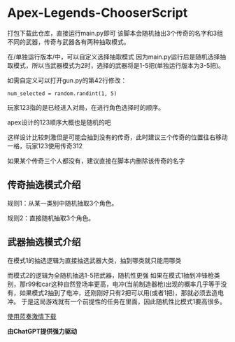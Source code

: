 # Apex-Legends-ChooserScript
打包下载此仓库，直接运行main.py即可
该脚本会随机抽出3个传奇的名字和3组不同的武器，传奇与武器各有两种抽取模式。

在/单独运行版本/中，可以自定义选择抽取模式
因为main.py运行后是随机选择抽取模式，所以当武器模式为2时，选择的武器将是1-5把(单独运行版本为3-5把)。

如需自定义可以打开gun.py的第42行修改：

``num_selected = random.randint(1, 5)``

玩家123指的是已经进入对局，在进行角色选择时的顺序。

apex设计的123顺序大概也是随机的吧

这样设计比较刺激但是可能会抽到没有的传奇，此时建议三个传奇的位置往右移动一格，玩家123使用传奇312

如果某个传奇三个人都没有，建议直接在脚本内删除该传奇的名字

## 传奇抽选模式介绍
规则1：从某一类别中随机抽取3个角色。

规则2：直接随机抽取3个角色。

## 武器抽选模式介绍
在模式1的抽选逻辑为直接抽选武器大类，抽到哪类就只能用哪类

而模式2的逻辑为全随机抽选1-5把武器，随机性更强
如果在模式1抽到冲锋枪类别，那r99和car这种自然登场率更高，电冲(当前制造器枪)出现的概率几乎等于没有，如果模式2抽到了电冲，还刚刚好只有2把可以用(或者1把)，那就必须去造电冲。
于是这局游戏就有一个前提性的任务在里面，因此随机性比模式1要高很多。

[使用蓝奏激情下载](https://wwuh.lanzout.com/iCboZ1je0lwd)

**由ChatGPT提供强力驱动**
